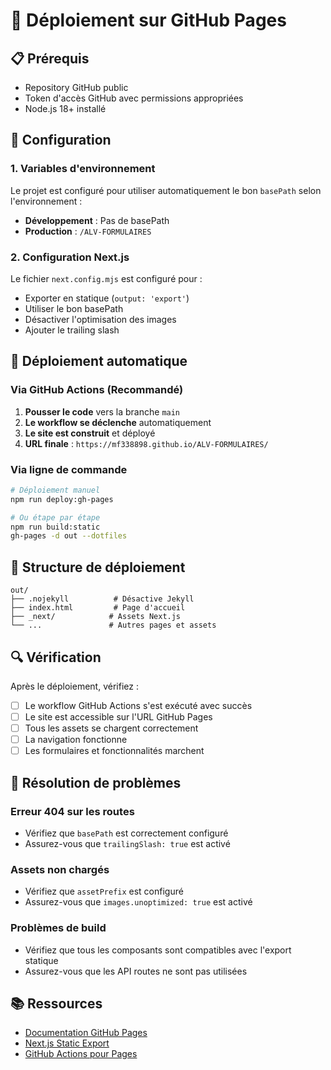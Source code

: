 # 🚀 Déploiement sur GitHub Pages

## 📋 Prérequis

- Repository GitHub public
- Token d'accès GitHub avec permissions appropriées
- Node.js 18+ installé

## 🔧 Configuration

### 1. Variables d'environnement

Le projet est configuré pour utiliser automatiquement le bon `basePath` selon l'environnement :

- **Développement** : Pas de basePath
- **Production** : `/ALV-FORMULAIRES`

### 2. Configuration Next.js

Le fichier `next.config.mjs` est configuré pour :
- Exporter en statique (`output: 'export'`)
- Utiliser le bon basePath
- Désactiver l'optimisation des images
- Ajouter le trailing slash

## 🚀 Déploiement automatique

### Via GitHub Actions (Recommandé)

1. **Pousser le code** vers la branche `main`
2. **Le workflow se déclenche** automatiquement
3. **Le site est construit** et déployé
4. **URL finale** : `https://mf338898.github.io/ALV-FORMULAIRES/`

### Via ligne de commande

```bash
# Déploiement manuel
npm run deploy:gh-pages

# Ou étape par étape
npm run build:static
gh-pages -d out --dotfiles
```

## 📁 Structure de déploiement

```
out/
├── .nojekyll          # Désactive Jekyll
├── index.html         # Page d'accueil
├── _next/            # Assets Next.js
└── ...               # Autres pages et assets
```

## 🔍 Vérification

Après le déploiement, vérifiez :

- [ ] Le workflow GitHub Actions s'est exécuté avec succès
- [ ] Le site est accessible sur l'URL GitHub Pages
- [ ] Tous les assets se chargent correctement
- [ ] La navigation fonctionne
- [ ] Les formulaires et fonctionnalités marchent

## 🐛 Résolution de problèmes

### Erreur 404 sur les routes
- Vérifiez que `basePath` est correctement configuré
- Assurez-vous que `trailingSlash: true` est activé

### Assets non chargés
- Vérifiez que `assetPrefix` est configuré
- Assurez-vous que `images.unoptimized: true` est activé

### Problèmes de build
- Vérifiez que tous les composants sont compatibles avec l'export statique
- Assurez-vous que les API routes ne sont pas utilisées

## 📚 Ressources

- [Documentation GitHub Pages](https://docs.github.com/en/pages)
- [Next.js Static Export](https://nextjs.org/docs/app/building-your-application/deploying/static-exports)
- [GitHub Actions pour Pages](https://github.com/actions/deploy-pages) 